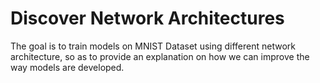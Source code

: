 # Discover Network Architectures

The goal is to train models on MNIST Dataset using different network architecture, so as to provide an explanation on how we can improve the way models are developed.
